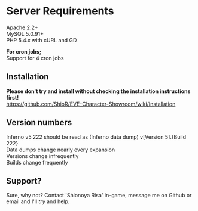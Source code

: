 Server Requirements
===================
Apache 2.2+   
MySQL 5.0.91+   
PHP 5.4.x with cURL and GD    
     
**For cron jobs;**      
Support for 4 cron jobs  
         
Installation
------------
**Please don't try and install without checking the installation instructions first!**     
https://github.com/ShioR/EVE-Character-Showroom/wiki/Installation     

Version numbers
---------------
Inferno v5.222 should be read as (Inferno data dump) v[Version 5].{Build 222}     
Data dumps change nearly every expansion     
Versions change infrequently    
Builds change frequently    
        
Support?
-------
Sure, why not? Contact 'Shionoya Risa' in-game, message me on Github or email and I'll _try_ and help.
   